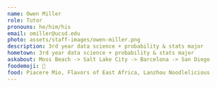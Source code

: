 ```yaml
---
name: Owen Miller
role: Tutor
pronouns: he/him/his
email: omiller@ucsd.edu
photo: assets/staff-images/owen-miller.png
description: 3rd year data science + probability & stats major
hometown: 3rd year data science + probability & stats major
askabout: Moss Beach -> Salt Lake City -> Barcelona -> San Diego
foodemoji: 🍲
food: Piacere Mio, Flavors of East Africa, Lanzhou Noodlelicious
---
```


